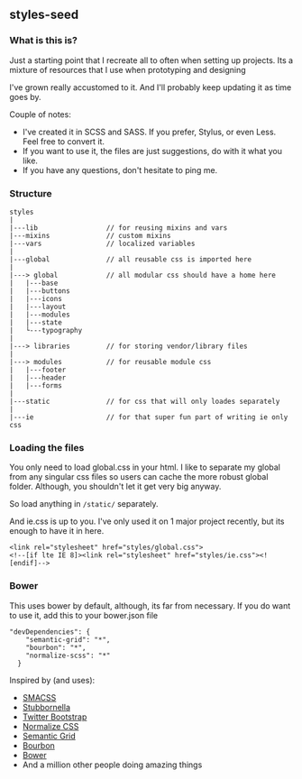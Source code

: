 ## styles-seed

### What is this is?
Just a starting point that I recreate all to often when setting up projects.
Its a mixture of resources that I use when prototyping and designing

I've grown really accustomed to it.  And I'll probably keep updating it as time goes by.

Couple of notes:

- I've created it in SCSS and SASS.  If you prefer, Stylus, or even Less.  Feel free to convert it.
- If you want to use it, the files are just suggestions, do with it what you like.
- If you have any questions, don't hesitate to ping me.

### Structure
```
styles
|
|---lib                 // for reusing mixins and vars
|---mixins              // custom mixins
|---vars                // localized variables
|
|---global              // all reusable css is imported here
|
|---> global            // all modular css should have a home here
|   |---base
|   |---buttons
|   |---icons
|   |---layout
|   |---modules
|   |---state
|   └---typography
|
|---> libraries         // for storing vendor/library files
|
|---> modules           // for reusable module css
|   |---footer
|   |---header
|   |---forms
|
|---static              // for css that will only loades separately
|
|---ie                  // for that super fun part of writing ie only css

```

### Loading the files
You only need to load global.css in your html.  I like to separate my
global from any singular css files so users can cache the more robust global folder.
Although, you shouldn't let it get very big anyway.

So load anything in ```/static/``` separately.

And ie.css is up to you.  I've only used it on 1 major project recently, but its enough
to have it in here.

```
<link rel="stylesheet" href="styles/global.css">
<!--[if lte IE 8]><link rel="stylesheet" href="styles/ie.css"><![endif]-->
```

### Bower
This uses bower by default, although, its far from necessary.  If you do want to
use it, add this to your bower.json file

```
"devDependencies": {
    "semantic-grid": "*",
    "bourbon": "*",
    "normalize-scss": "*"
  }
```

Inspired by (and uses):
- [SMACSS](http://smacss.com/)
- [Stubbornella](http://www.stubbornella.org/content/)
- [Twitter Bootstrap](http://getbootstrap.com/)
- [Normalize CSS](http://necolas.github.io/normalize.css/)
- [Semantic Grid](http://semantic.gs/)
- [Bourbon](http://bourbon.io/)
- [Bower](http://bower.io/)
- And a million other people doing amazing things

